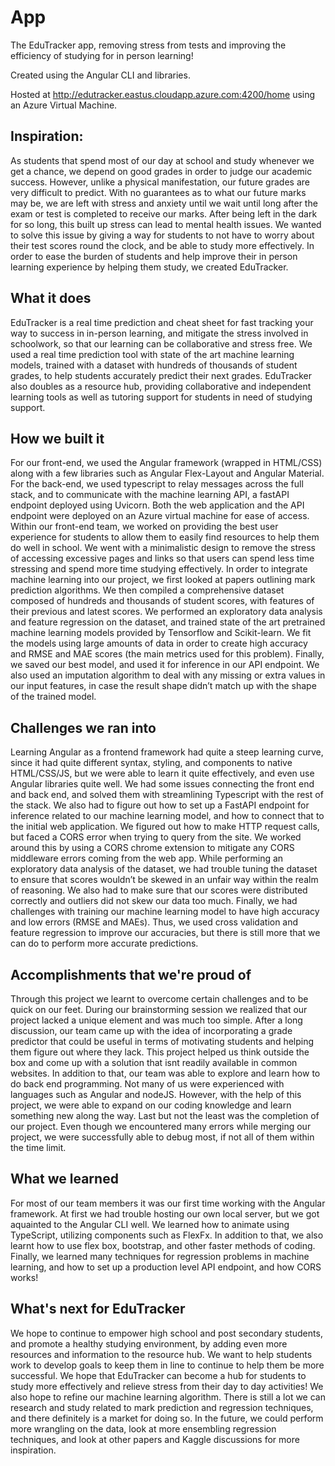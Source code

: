 # App

The EduTracker app, removing stress from tests and improving the efficiency of studying for in person learning! 

Created using the Angular CLI and libraries. 

Hosted at http://edutracker.eastus.cloudapp.azure.com:4200/home using an Azure Virtual Machine. 

## Inspiration:
As students that spend most of our day at school and study whenever we get a chance, we depend on good grades in order to judge our academic success. However, unlike a physical manifestation, our future grades are very difficult to predict. With no guarantees as to what our future marks may be, we are left with stress and anxiety until we wait until long after the exam or test is completed to receive our marks. After being left in the dark for so long, this built up stress can lead to mental health issues. We wanted to solve this issue by giving a way for students to not have to worry about their test scores round the clock, and be able to study more effectively. In order to ease the burden of students and help improve their in person learning experience by helping them study, we created EduTracker.

## What it does
EduTracker is a real time prediction and cheat sheet for fast tracking your way to success in in-person learning, and mitigate the stress involved in schoolwork, so that our learning can be collaborative and stress free. We used a real time prediction tool with state of the art machine learning models, trained with a dataset with hundreds of thousands of student grades, to help students accurately predict their next grades. EduTracker also doubles as a resource hub, providing collaborative and independent learning tools as well as tutoring support for students in need of studying support. 

## How we built it
For our front-end, we used the Angular framework (wrapped in HTML/CSS) along with a few libraries such as Angular Flex-Layout and Angular Material. For the back-end, we used typescript to relay messages across the full stack, and to communicate with the machine learning API, a fastAPI endpoint deployed using Uvicorn. Both the web application and the API endpoint were deployed on an Azure virtual machine for ease of access. 
Within our front-end team, we worked on providing the best user experience for students to allow them to easily find resources to help them do well in school. We went with a minimalistic design to remove the stress of accessing excessive pages and links so that users can spend less time stressing and spend more time studying effectively. 
In order to integrate machine learning into our project, we first looked at papers outlining mark prediction algorithms. We then compiled a comprehensive dataset composed of hundreds and thousands of student scores, with features of their previous and latest scores. We performed an exploratory data analysis and feature regression on the dataset, and trained state of the art pretrained machine learning models provided by Tensorflow and Scikit-learn. We fit the models using large amounts of data in order to create high accuracy and RMSE and MAE scores (the main metrics used for this problem). Finally, we saved our best model, and used it for inference in our API endpoint. We also used an imputation algorithm to deal with any missing or extra values in our input features, in case the result shape didn’t match up with the shape of the trained model. 

## Challenges we ran into
Learning Angular as a frontend framework had quite a steep learning curve, since it had quite different syntax, styling, and components to native HTML/CSS/JS, but we were able to learn it quite effectively, and even use Angular libraries quite well. We had some issues connecting the front end and back end, and solved them with streamlining Typescript with the rest of the stack. 
We also had to figure out how to set up a FastAPI endpoint for inference related to our machine learning model, and how to connect that to the initial web application. We figured out how to make HTTP request calls, but faced a CORS error when trying to query from the site. We worked around this by using a CORS chrome extension to mitigate any CORS middleware errors coming from the web app. While performing an exploratory data analysis of the dataset, we had trouble tuning the dataset to ensure that scores wouldn’t be skewed in an unfair way within the realm of reasoning. We also had to make sure that our scores were distributed correctly and outliers did not skew our data too much. Finally, we had challenges with training our machine learning model to have high accuracy and low errors (RMSE and MAEs). Thus, we used cross validation and feature regression to improve our accuracies, but there is still more that we can do to perform more accurate predictions. 

## Accomplishments that we're proud of
Through this project we learnt to overcome certain challenges and to be quick on our feet. During our brainstorming session we realized that our project lacked a unique element and was much too simple. After a long discussion, our team came up with the idea of incorporating a grade predictor that could be useful in terms of motivating students and helping them figure out where they lack. This project helped us think outside the box and come up with a solution that isnt readily available in common websites. In addition to that, our team was able to explore and learn how to do back end programming. Not many of us were experienced with languages such as Angular and nodeJS. However, with the help of this project, we were able to expand on our coding knowledge and learn something new along the way. Last but not the least was the completion of our project. Even though we encountered many errors while merging our project, we were successfully able to debug most, if not all of them within the time limit. 

## What we learned
For most of our team members it was our first time working with the Angular framework. At first we had trouble hosting our own local server, but we got aquainted to the Angular CLI well.
We learned how to animate using TypeScript, utilizing components such as FlexFx. In addition to that, we also learnt how to use flex box, bootstrap, and other faster methods of coding. Finally, we learned many techniques for regression problems in machine learning, and how to set up a production level API endpoint, and how CORS works! 

## What's next for EduTracker
We hope to continue to empower high school and post secondary students, and promote a healthy studying environment, by adding even more resources and information to the resource hub. We want to help students work to develop goals to keep them in line to continue to help them be more successful. We hope that EduTracker can become a hub for students to study more effectively and relieve stress from their day to day activities! 
We also hope to refine our machine learning algorithm. There is still a lot we can research and study related to mark prediction and regression techniques, and there definitely is a market for doing so. In the future, we could perform more wrangling on the data, look at more ensembling regression techniques, and look at other papers and Kaggle discussions for more inspiration. 
